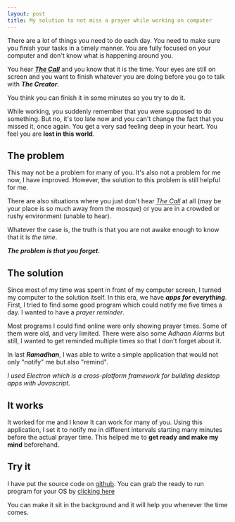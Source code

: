 ```yaml
---
layout: post
title: My solution to not miss a prayer while working on computer
---
```


There are a lot of things you need to do each day. You need to make sure you finish your tasks in a timely manner. 
You are fully focused on your computer and don't know what is happening around you. 

You hear ___<abbr title="Adhaaz">The Call</abbr>___ and you know that it is the time. Your eyes are still on screen and you want to finish whatever you are doing before you go to talk with **_The Creator_**. 

You think you can finish it in some minutes so you try to do it. 

While working, you suddenly remember that you were supposed to do something. But no, it's too late now and you can't change the fact that you missed it, once again. You get a very sad feeling deep in your heart. You feel you are **lost in this world**. 

## The problem
This may not be a problem for many of you. It's also not a problem for me now, I have improved. However, the solution to this problem is still helpful for me. 

There are also situations where you just don't hear _<abbr title="Adhaaz">The Call</abbr>_ at all (may be your place is so much away from the mosque) or you are in a crowded or rushy environment (unable to hear). 

Whatever the case is, the truth is that you are not awake enough to know that it is _the time_.  

**_The problem is that you forget._**

## The solution
Since most of my time was spent in front of my computer screen, I turned my computer to the solution itself. 
In this era, we have ___apps for everything___. First, I tried to find some good program which could notify me five times a day. I wanted to have a *prayer reminder*.

Most programs I could find online were only showing prayer times. Some of them were old, and very limited. There were also some *Adhaan Alarms* but still, I wanted to get reminded multiple times so that I don't forget about it.

In last ___Ramadhan___, I was able to write a simple application that would not only "notify" me but also "remind". 

_I used Electron which is a cross-platform framework for building desktop apps with Javascript._ 

## It works 
It worked for me and I know It can work for many of you. Using this application, I set it to notify me in different intervals starting many minutes before the actual prayer time. This helped me to **get ready and make my mind** beforehand. 

## Try it
I have put the source code on [github](https://github.com/usamaejaz/prayertimes-desktop). You can grab the ready to run program for your OS by [clicking here](https://github.com/usamaejaz/prayertimes-desktop/releases)

You can make it sit in the background and it will help you whenever the time comes. 